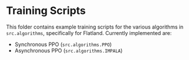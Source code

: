 # Training Scripts
This folder contains example training scripts for the various algorithms in ``src.algorithms``, specifically for Flatland. Currently implemented are: 
- Synchronous PPO (``src.algorithms.PPO``)
- Asynchronous PPO (``src.algorithms.IMPALA``)